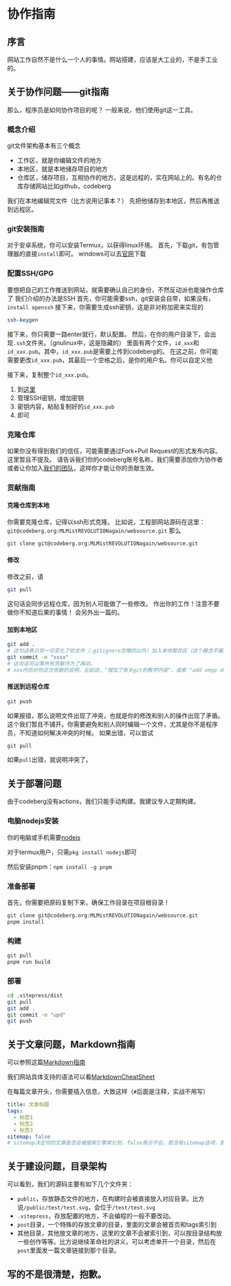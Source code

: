 # 协作指南

## 序言

网站工作自然不是什么一个人的事情。网站搭建，应该是大工业的，不是手工业的。

## 关于协作问题——git指南

那么，程序员是如何协作项目的呢？
一般来说，他们使用git这一工具。

### 概念介绍

git文件架构基本有三个概念

+ 工作区，就是你编辑文件的地方
+ 本地区，就是本地储存项目的地方
+ 仓库区，储存项目，互相协作的地方。这是远程的，实在网站上的。有名的仓库存储网站比如github，codeberg

我们在本地编辑完文件（比方说用记事本？）
先把他储存到本地区，然后再推送到远程区。

### git安装指南

对于安卓系统，你可以安装Termux，以获得linux环境。
首先，下载git，有包管理器的直接`install`即可。
windows可以去[官网](https://git-scm.com/download/win)下载

### 配置SSH/GPG

要想把自己的工作推送到网站，就需要确认自己的身份，不然反动派也能操作仓库了
我们介绍的办法是SSH
首先，你可能需要ssh，git安装会自带，如果没有，`install openssh`
接下来，你需要生成ssh密钥，这是非对称加密来实现的

```bash
ssh-keygen
```

接下来，你只需要一路enter就行，默认配置。
然后，在你的用户目录下，会出现`.ssh`文件夹。（gnulinux中，这是隐藏的）
里面有两个文件，`id_xxx`和`id_xxx.pub`。其中，`id_xxx.pub`是需要上传到codeberg的。
在这之前，你可能需要更改`id_xxx.pub`，其最后一个空格之后，是你的用户名。你可以自定义他

接下来，复制整个`id_xxx.pub`。

1. 到[这里](https://codeberg.org/user/settings/keys)
2. 管理SSH密钥，增加密钥
3. 密钥内容，粘贴复制好的`id_xxx.pub`
4. 即可

### 克隆仓库

如果你没有得到我们的信任，可能需要通过Fork+Pull Request的形式发布内容。这里暂且不提及。
请告诉我们你的codeberg账号名称，我们需要添加你为协作者或者让你加入[我们的团队](https://codeberg.org/MLMistREVOLUTIONagain)，这样你才能让你的贡献生效。

### 贡献指南

#### 克隆仓库到本地

你需要克隆仓库，记得以ssh形式克隆。
比如说，工程部网站源码在这里：`git@codeberg.org:MLMistREVOLUTIONagain/websource.git`
那么

```bash
git clone git@codeberg.org:MLMistREVOLUTIONagain/websource.git
```

#### 修改

修改之前，请

```bash
git pull
```

这句话会同步远程仓库，因为别人可能做了一些修改。
作出你的工作！注意不要做你不知道后果的事情！
会另外出一篇的。

#### 加到本地区

```bash
git add .
# 这句话表示将一切变化了的文件（.gitignore忽略的以外）加入本地暂存区（这个概念不展开，可以自行搜索）
git commit -m "xxxx"
# 这句话可以等所有贡献作为了再动。
# xxx内你对你这次贡献的说明，比如说，"增加了有关git的教学内容"，或者 "add xmpp docs" 之类的
```

#### 推送到远程仓库

```bash
git push
```

如果报错，那么说明文件出现了冲突，也就是你的修改和别人的操作出现了矛盾。这个我们暂且不铺开。你需要避免和别人同时编辑一个文件，尤其是你不是程序员，不知道如何解决冲突的时候。
如果出错，可以尝试

```bash
git pull
```

如果`pull`出错，就说明冲突了。

## 关于部署问题

由于codeberg没有actions，我们只能手动构建。我建议专人定期构建。

### 电脑nodejs安装

你的电脑或手机需要[nodejs](https://nodejs.org/zh-cn)

对于termux用户，只需`pkg install nodejs`即可

然后安装pnpm：`npm install -g pnpm`

### 准备部署

首先，你需要把原码复制下来，确保工作目录在项目根目录！

```bash
git clone git@codeberg.org:MLMistREVOLUTIONagain/websource.git
pnpm install
```

### 构建

```bash
git pull
pnpm run build
```

### 部署

```bash
cd .vitepress/dist
git pull
git add .
git commit -m "upd"
git push
```

## 关于文章问题，Markdown指南

可以参照这篇[Markdown指南](https://markdown.com.cn/)

我们网站具体支持的语法可以看[MarkdownCheatSheet](./posts/MarkdownCheatSheet/)

在每篇文章开头，你需要插入信息，大致这样（`#`后面是注释，实战不用写）

```yaml
title: 文章标题
tags:
  - 标签1
  - 标签2
  - 标签3
sitemap: false
# sitemap决定你的文章是否会被搜索引擎索引到，false表示不会，若没有sitemap选项，默认true
```

## 关于建设问题，目录架构

可以看到，我们的源码主要有如下几个文件夹：

+ `public`，存放静态文件的地方，在构建时会被直接放入对应目录。比方说`/public/test/test.svg`，会位于`/test/test.svg`
+ `.vitepress`，存放配置的地方，不会编程的一般不要改动。
+ `post`目录，一个特殊的存放文章的目录，里面的文章会被首页和tags索引到
+ 其他目录，其他放文章的地方，这里的文章不会被索引到，可以按目录结构放一些创作等等。比方说继续革命社的讲义，可以考虑单开一个目录，然后在`post`里面发一篇文章链接到那个目录。


## 写的不是很清楚，抱歉。
